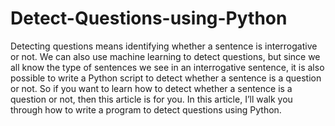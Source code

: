 # Detect-Questions-using-Python
 
Detecting questions means identifying whether a sentence is interrogative or not. We can also use machine learning to detect questions, but since we all know the type of sentences we see in an interrogative sentence, it is also possible to write a Python script to detect whether a sentence is a question or not. So if you want to learn how to detect whether a sentence is a question or not, then this article is for you. In this article, I’ll walk you through how to write a program to detect questions using Python.
